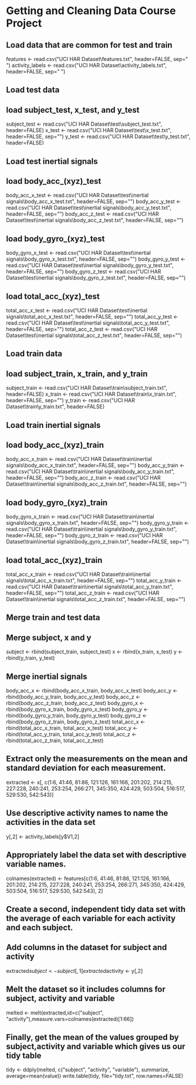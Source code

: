 # Getting and Cleaning Data Course Project
 
## Load data that are common for test and train
features <- read.csv("UCI HAR Dataset\\features.txt", header=FALSE, sep=" ")
activity_labels <- read.csv("UCI HAR Dataset\\activity_labels.txt", header=FALSE, sep=" ")

## Load test data
## load subject_test, x_test, and y_test
subject_test <- read.csv("UCI HAR Dataset\\test\\subject_test.txt", header=FALSE)
x_test <- read.csv("UCI HAR Dataset\\test\\x_test.txt", header=FALSE, sep="")
y_test <- read.csv("UCI HAR Dataset\\test\\y_test.txt", header=FALSE)

## Load test inertial signals
## load body_acc_(xyz)_test
body_acc_x_test <- read.csv("UCI HAR Dataset\\test\\inertial signals\\body_acc_x_test.txt", header=FALSE, sep="")
body_acc_y_test <- read.csv("UCI HAR Dataset\\test\\inertial signals\\body_acc_y_test.txt", header=FALSE, sep="")
body_acc_z_test <- read.csv("UCI HAR Dataset\\test\\inertial signals\\body_acc_z_test.txt", header=FALSE, sep="")
## load body_gyro_(xyz)_test
body_gyro_x_test <- read.csv("UCI HAR Dataset\\test\\inertial signals\\body_gyro_x_test.txt", header=FALSE, sep="")
body_gyro_y_test <- read.csv("UCI HAR Dataset\\test\\inertial signals\\body_gyro_y_test.txt", header=FALSE, sep="")
body_gyro_z_test <- read.csv("UCI HAR Dataset\\test\\inertial signals\\body_gyro_z_test.txt", header=FALSE, sep="")
## load total_acc_(xyz)_test
total_acc_x_test <- read.csv("UCI HAR Dataset\\test\\inertial signals\\total_acc_x_test.txt", header=FALSE, sep="")
total_acc_y_test <- read.csv("UCI HAR Dataset\\test\\inertial signals\\total_acc_y_test.txt", header=FALSE, sep="")
total_acc_z_test <- read.csv("UCI HAR Dataset\\test\\inertial signals\\total_acc_z_test.txt", header=FALSE, sep="")

## Load train data
## load subject_train, x_train, and y_train
subject_train <- read.csv("UCI HAR Dataset\\train\\subject_train.txt", header=FALSE)
x_train <- read.csv("UCI HAR Dataset\\train\\x_train.txt", header=FALSE, sep="")
y_train <- read.csv("UCI HAR Dataset\\train\\y_train.txt", header=FALSE)

## Load train inertial signals
## load body_acc_(xyz)_train
body_acc_x_train <- read.csv("UCI HAR Dataset\\train\\inertial signals\\body_acc_x_train.txt", header=FALSE, sep="")
body_acc_y_train <- read.csv("UCI HAR Dataset\\train\\inertial signals\\body_acc_y_train.txt", header=FALSE, sep="")
body_acc_z_train <- read.csv("UCI HAR Dataset\\train\\inertial signals\\body_acc_z_train.txt", header=FALSE, sep="")
## load body_gyro_(xyz)_train
body_gyro_x_train <- read.csv("UCI HAR Dataset\\train\\inertial signals\\body_gyro_x_train.txt", header=FALSE, sep="")
body_gyro_y_train <- read.csv("UCI HAR Dataset\\train\\inertial signals\\body_gyro_y_train.txt", header=FALSE, sep="")
body_gyro_z_train <- read.csv("UCI HAR Dataset\\train\\inertial signals\\body_gyro_z_train.txt", header=FALSE, sep="")
## load total_acc_(xyz)_train
total_acc_x_train <- read.csv("UCI HAR Dataset\\train\\inertial signals\\total_acc_x_train.txt", header=FALSE, sep="")
total_acc_y_train <- read.csv("UCI HAR Dataset\\train\\inertial signals\\total_acc_y_train.txt", header=FALSE, sep="")
total_acc_z_train <- read.csv("UCI HAR Dataset\\train\\inertial signals\\total_acc_z_train.txt", header=FALSE, sep="")

## Merge train and test data
## Merge subject, x and y
subject <- rbind(subject_train, subject_test)
x <- rbind(x_train, x_test)
y <- rbind(y_train, y_test)
## Merge inertial signals
body_acc_x <- rbind(body_acc_x_train, body_acc_x_test)
body_acc_y <- rbind(body_acc_y_train, body_acc_y_test)
body_acc_z <- rbind(body_acc_z_train, body_acc_z_test)
body_gyro_x <- rbind(body_gyro_x_train, body_gyro_x_test)
body_gyro_y <- rbind(body_gyro_y_train, body_gyro_y_test)
body_gyro_z <- rbind(body_gyro_z_train, body_gyro_z_test)
total_acc_x <- rbind(total_acc_x_train, total_acc_x_test)
total_acc_y <- rbind(total_acc_y_train, total_acc_y_test)
total_acc_z <- rbind(total_acc_z_train, total_acc_z_test)

## Extract only the measurements on the mean and standard deviation for each measurement.
extracted <- x[, c(1:6, 41:46, 81:86, 121:126, 161:166, 201:202, 214:215, 227:228, 240:241, 253:254, 266:271, 345:350, 424:429, 503:504, 516:517, 529:530, 542:543)]

## Use descriptive activity names to name the activities in the data set
y[,2] <- activity_labels[y$V1,2]

## Appropriately label the data set with descriptive variable names. 
colnames(extracted) <- features[c(1:6, 41:46, 81:86, 121:126, 161:166, 201:202, 214:215, 227:228, 240:241, 253:254, 266:271, 345:350, 424:429, 503:504, 516:517, 529:530, 542:543), 2]

## Create a second, independent tidy data set with the average of each variable for each activity and each subject.

## Add columns in the dataset for subject and activity
extracted$subject <- subject[,1]
extracted$activity <- y[,2]

## Melt the dataset so it includes columns for subject, activity and variable
melted <- melt(extracted,id=c("subject", "activity"),measure.vars=colnames(extracted)[1:66])

## Finally, get the mean of the values grouped by subject,activity and variable which gives us our tidy table
tidy <- ddply(melted, c("subject", "activity", "variable"), summarize, average=mean(value))
write.table(tidy, file="tidy.txt", row.names=FALSE)
